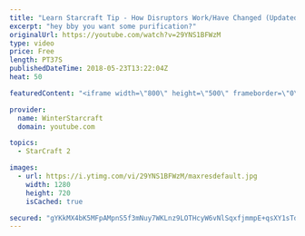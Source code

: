 ```yaml
---
title: "Learn Starcraft Tip - How Disruptors Work/Have Changed (Updated Patch 4.0 2018)"
excerpt: "hey bby you want some purification?"
originalUrl: https://youtube.com/watch?v=29YNS1BFWzM
type: video
price: Free
length: PT37S
publishedDateTime: 2018-05-23T13:22:04Z
heat: 50

featuredContent: "<iframe width=\"800\" height=\"500\" frameborder=\"0\" src=\"https://www.youtube.com/embed/29YNS1BFWzM\" allow=\"accelerometer; autoplay; encrypted-media; gyroscope; picture-in-picture\" allowfullscreen></iframe>"

provider:
  name: WinterStarcraft
  domain: youtube.com

topics:
  - StarCraft 2

images:
  - url: https://i.ytimg.com/vi/29YNS1BFWzM/maxresdefault.jpg
    width: 1280
    height: 720
    isCached: true

secured: "gYKkMX4bK5MFpAMpnS5f3mNuy7WKLnz9LOTHcyW6vNlSqxfjmmpE+qsXY1sTddXcwA8eDNFySaeHayWXSmG1/cuSkAXs9jaLquL/B5pR1AEMuRwGqo2MQ7kZ0iL6bOiwZWCRKHQ1qN63dElJ1I7Z8v6F1AYkjDrp9WVi8kshJKwRbNQB+nPWTVCwDGhVj7XAVAD/6878lAO52LJ4lFzZ8oXsiVik2fjThwyFfOLslzB+O8quun7v51wp+XiY2aFE9aHfIGXQqScSOMEF7AVvEnR6NZzZ2uO1llHMebP9uyeOKEzI4pLonKTSRBNqkK1APTUC5ldFPsC9GtTp4OfXCkCbrNkfmyLo+2Pk1JkVNCPVz6QCFLeCtsuP4Qop7ZNIT5Sk5hITZ9KVEiWltR3dm2TQmAriHzUKUVlyP/n4KUg=;ADcGGQJM65nQ6vDTPWWemQ=="
---
```


